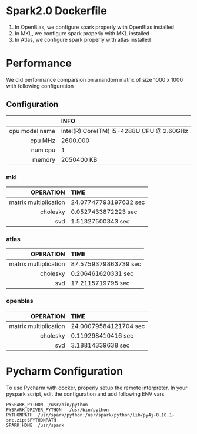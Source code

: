 # Spark2.0 Dockerfile

1. In OpenBlas, we configure spark properly with OpenBlas installed
2. In MKL, we configure spark properly with MKL installed
3. In Atlas, we configure spark properly with atlas installed 

# Performance 

We did performance comparsion on a random matrix of size 1000 x 1000 with following configuration

## Configuration

|            | INFO                                    |
| ----------:|:----------------------------------------|
| cpu model name| Intel(R) Core(TM) i5-4288U CPU @ 2.60GHz|
| cpu MHz		| 2600.000|
| num cpu   | 1       |
| memory    | 2050400 KB |

### mkl 

|OPERATION              |  TIME                 |
|---------------------:|:---------------------| 
|matrix multiplication  | 24.07747793197632 sec |
|cholesky               | 0.0527433872223 sec   |
|svd                    | 1.51327500343 sec     |

### atlas 

|OPERATION              |  TIME                 |
|---------------------:|:---------------------| 
|matrix multiplication  | 87.5759379863739 sec  |
|cholesky               | 0.206461620331 sec    |
|svd                    | 17.2115719795 sec     |

### openblas

|OPERATION              |  TIME                 |
|---------------------:|:---------------------| 
|matrix multiplication  | 24.00079584121704 sec |
|cholesky               | 0.119298410416 sec    |
|svd                    | 3.18814339638 sec     |

# Pycharm Configuration

To use Pycharm with docker, properly setup the remote interpreter. In your pyspark script, edit the configuration and
add following ENV vars

```
PYSPARK_PYTHON	/usr/bin/python
PYSPARK_DRIVER_PYTHON	/usr/bin/python
PYTHONPATH	/usr/spark/python:/usr/spark/python/lib/py4j-0.10.1-src.zip:$PYTHONPATH
SPARK_HOME	/usr/spark
```
